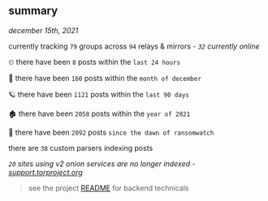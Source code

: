 
## summary
_december 15th, 2021_

currently tracking `79` groups across `94` relays & mirrors - _`32` currently online_

⏲ there have been `8` posts within the `last 24 hours`

🦈 there have been `160` posts within the `month of december`

🪐 there have been `1121` posts within the `last 90 days`

🏚 there have been `2058` posts within the `year of 2021`

🦕 there have been `2092` posts `since the dawn of ransomwatch`

there are `38` custom parsers indexing posts

_`20` sites using v2 onion services are no longer indexed - [support.torproject.org](https://support.torproject.org/onionservices/v2-deprecation/)_

> see the project [README](https://github.com/thetanz/ransomwatch#ransomwatch--) for backend technicals
